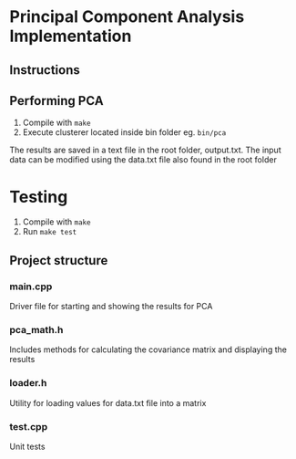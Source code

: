 # Principal Component Analysis Implementation

## Instructions

## Performing PCA

1. Compile with `make`
2. Execute clusterer located inside bin folder eg. `bin/pca`

The results are saved in a text file in the root folder, output.txt.
The input data can be modified using the data.txt file also found in the root folder

# Testing

1. Compile with `make`
2. Run `make test`

## Project structure

### main.cpp

Driver file for starting and showing the results for PCA

### pca_math.h

Includes methods for calculating the covariance matrix and displaying the results

### loader.h

Utility for loading values for data.txt file into a matrix

### test.cpp

Unit tests
